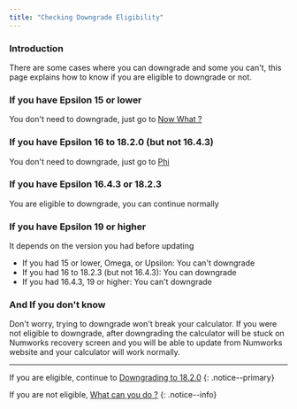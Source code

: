 ```yaml
---
title: "Checking Downgrade Eligibility"
---
```


### Introduction

There are some cases where you can downgrade and some you can't, this page explains how to know if you are eligible to downgrade or not.

### If you have Epsilon 15 or lower

You don't need to downgrade, just go to [Now What ?](n0110-now-what)

### If you have Epsilon 16 to 18.2.0 (but not 16.4.3)

You don't need to downgrade, just go to [Phi](phi)

### If you have Epsilon 16.4.3 or 18.2.3

You are eligible to downgrade, you can continue normally

### If you have Epsilon 19 or higher

It depends on the version you had before updating

- If you had 15 or lower, Omega, or Upsilon: You can't downgrade
- If you had 16 to 18.2.3 (but not 16.4.3): You can downgrade
- If you had 16.4.3, 19 or higher: You can't downgrade

### And If you don't know

Don't worry, trying to downgrade won't break your calculator.
If you were not eligible to downgrade, after downgrading the calculator will be stuck on Numworks recovery screen and you will be able to update from Numworks website and your calculator will work normally.

___

If you are eligible, continue to [Downgrading to 18.2.0](downgrade-18-2-0)
{: .notice--primary}

If you are not eligible, [What can you do ?](what-to-do-locked)
{: .notice--info}
